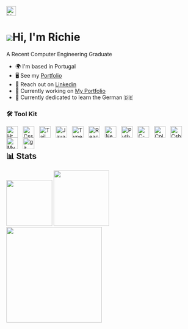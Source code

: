 <a target="_blank" href="https://www.linkedin.com/in/ricardopereira735/"><img src="https://img.shields.io/badge/-LinkdIn-blue?style=flat-square&logo=Linkedin&logoColor=white" alt="LinkedIn logo" title="LinkedIn" height="25" /></a>

![](https://user-images.githubusercontent.com/18350557/176309783-0785949b-9127-417c-8b55-ab5a4333674e.gif)Hi, I'm Richie
==============================================================================================================================

A Recent Computer Engineering Graduate

-   🌍  I'm based in Portugal
-   🖥️  See my [Portfolio](https://ricardo-pereira.vercel.app/)
-   💬  Reach out on [Linkedin](https://www.linkedin.com/in/ricardopereira735/)
-   🚧 Currently working on [My Portfolio](https://ricardo-pereira.vercel.app/)
-   📖 Currently dedicated to learn the German 🇩🇪 


### 🛠️ Tool Kit

<div>
 <img align="left" alt="Html" width="30px" style="padding-right:10px;" src="https://cdn.jsdelivr.net/gh/devicons/devicon/icons/html5/html5-plain.svg" />
 <img align="left" alt="Css" width="30px" style="padding-right:10px;" src="https://cdn.jsdelivr.net/gh/devicons/devicon/icons/css3/css3-plain.svg" />
 <img align="left" alt="TailwindCss" width="30px" style="padding-right:10px;" src="https://cdn.jsdelivr.net/gh/devicons/devicon/icons/tailwindcss/tailwindcss-plain.svg" />
 <img align="left" alt="JavaScript" width="30px" style="padding-right:10px;" src="https://cdn.jsdelivr.net/gh/devicons/devicon/icons/javascript/javascript-plain.svg" />
 <img align="left" alt="TypeScript" width="30px" style="padding-right:10px;" src="https://cdn.jsdelivr.net/gh/devicons/devicon/icons/typescript/typescript-plain.svg" />
 <img align="left" alt="React" width="30px" style="padding-right:10px;" src="https://cdn.jsdelivr.net/gh/devicons/devicon/icons/react/react-original.svg" />
 <img align="left" alt="Nextjs" width="30px" style="padding-right:10px;" src="https://cdn.jsdelivr.net/gh/devicons/devicon/icons/nextjs/nextjs-original.svg" />

 <img align="left" alt="Python" width="30px" style="padding-right:10px;" src="https://cdn.jsdelivr.net/gh/devicons/devicon/icons/python/python-plain.svg" />
 <img align="left" alt="C-plain" width="30px" style="padding-right:10px;" src="https://cdn.jsdelivr.net/gh/devicons/devicon/icons/c/c-plain.svg" />
 <img align="left" alt="Cplusplus" width="30px" style="padding-right:10px;" src="https://cdn.jsdelivr.net/gh/devicons/devicon/icons/cplusplus/cplusplus-plain.svg" />
 <img align="left" alt="Csharp" width="30px" style="padding-right:10px;" src="https://cdn.jsdelivr.net/gh/devicons/devicon/icons/csharp/csharp-plain.svg" />

 <img align="left" alt="MySQQL" width="30px" style="padding-right:10px;" src="https://cdn.jsdelivr.net/gh/devicons/devicon/icons/mysql/mysql-original.svg" />

 <img align="left" alt="git" width="30px" style="padding-right:10px;" src="https://cdn.jsdelivr.net/gh/devicons/devicon/icons/git/git-plain.svg" />

</div>

<br />
<br />

## 📊 Stats
<div>
 <img height="120em" src="https://github-readme-stats.vercel.app/api?username=Richie735&show_icons=true&hide=prs,issues,contribs&theme=transparent&hide_border=true&hide_title=true&count_private=true&title_color=fdbc0a&text_color=d7d7d7&icon_color=fdbc0a"/>
 <img height="145em" src="https://github-readme-streak-stats.herokuapp.com/?user=Richie735&stroke=ffffff&theme=transparent&ring=facc15&fire=facc15&currStreakNum=ffffff&currStreakLabel=facc15&sideNums=ffffff&sideLabels=ffffff&dates=ffffff&hide_border=true"/>
 <img height="250em" src="https://github-readme-stats.vercel.app/api/top-langs/?username=Richie735&theme=transparent&hide_border=true&hide_title=true&title_color=ffffff&text_color=ffffff"/>
</div>

<br />

